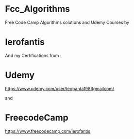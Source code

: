 # Fcc_Algorithms
Free Code Camp Algorithms solutions and Udemy Courses by

# Ierofantis

And my Certifications from : 

# Udemy
https://www.udemy.com/user/teopanta1986gmailcom/

and 

# FreecodeCamp
https://www.freecodecamp.com/ierofantis
